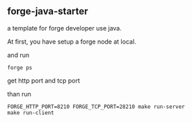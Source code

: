 ## forge-java-starter

a template for forge developer use java.

At first, you have setup a forge node at local.

and run

```shell
forge ps
```

get http port and tcp port

than run
```
FORGE_HTTP_PORT=8210 FORGE_TCP_PORT=28210 make run-server
make run-client
```
